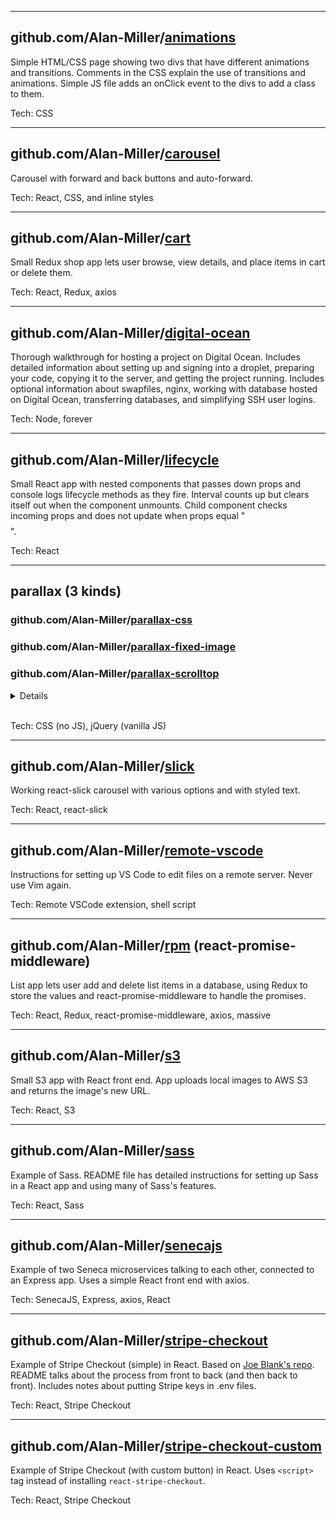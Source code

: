 
---
  
## github.com/Alan-Miller/[animations](https://github.com/Alan-Miller/animations)

Simple HTML/CSS page showing two divs that have different animations and transitions. Comments in the CSS explain the use of transitions and animations. Simple JS file adds an onClick event to the divs to add a class to them.

Tech: CSS 

---

## github.com/Alan-Miller/[carousel](https://github.com/Alan-Miller/carousel)

Carousel with forward and back buttons and auto-forward.

Tech: React, CSS, and inline styles

---
  
## github.com/Alan-Miller/[cart](https://github.com/Alan-Miller/cart)

Small Redux shop app lets user browse, view details, and place items in cart or delete them. 

Tech: React, Redux, axios

---

## github.com/Alan-Miller/[digital-ocean](https://github.com/Alan-Miller/digital-ocean)

Thorough walkthrough for hosting a project on Digital Ocean. Includes detailed information about setting up and signing into a droplet, preparing your code, copying it to the server, and getting the project running. Includes optional information about swapfiles, nginx, working with database hosted on Digital Ocean, transferring databases, and simplifying SSH user logins.

Tech: Node, forever

---

## github.com/Alan-Miller/[lifecycle](https://github.com/Alan-Miller/lifecycle)

Small React app with nested components that passes down props and console logs lifecycle methods as they fire. Interval counts up but clears itself out when the component unmounts. Child component checks incoming props and does not update when props equal "$$$$".

Tech: React

---
  
## parallax (3 kinds)
### github.com/Alan-Miller/[parallax-css](https://github.com/Alan-Miller/parallax-css)
### github.com/Alan-Miller/[parallax-fixed-image](https://github.com/Alan-Miller/parallax-fixed-image)
### github.com/Alan-Miller/[parallax-scrolltop](https://github.com/Alan-Miller/parallax-scrolltop)

<details>
<summary>Details</summary>

* Pure CSS parallax repo shows parallax using large layers.
* Fixed-image parallax is a pseudo-parallax effect made by simply setting the ```background-attachment``` property to ```fixed``` so the elements scroll but the images do not.
* jQuery scrollTop lets you move things on screen at different speeds, or perform other transforms like rotate or fade, based on the amount the user has scrolled from the top of the page.
</details>
<br/>

Tech: CSS (no JS), jQuery (vanilla JS)

---

## github.com/Alan-Miller/[slick](https://github.com/Alan-Miller/slick)

Working react-slick carousel with various options and with styled text.

Tech: React, react-slick

---

## github.com/Alan-Miller/[remote-vscode](https://github.com/Alan-Miller/remote-vscode)

Instructions for setting up VS Code to edit files on a remote server. Never use Vim again.

Tech: Remote VSCode extension, shell script

---
  
## github.com/Alan-Miller/[rpm](https://github.com/Alan-Miller/rpm) (react-promise-middleware)

List app lets user add and delete list items in a database, using Redux to store the values and react-promise-middleware to handle the promises.

Tech: React, Redux, react-promise-middleware, axios, massive

---
  
## github.com/Alan-Miller/[s3](https://github.com/Alan-Miller/s3)

Small S3 app with React front end. App uploads local images to AWS S3 and returns the image's new URL.

Tech: React, S3

---
  
## github.com/Alan-Miller/[sass](https://github.com/Alan-Miller/sass)

Example of Sass. README file has detailed instructions for setting up Sass in a React app and using many of Sass's features.

Tech: React, Sass

---

## github.com/Alan-Miller/[senecajs](https://github.com/Alan-Miller/senecajs)

Example of two Seneca microservices talking to each other, connected to an Express app. Uses a simple React front end with axios.

Tech: SenecaJS, Express, axios, React

---
  
## github.com/Alan-Miller/[stripe-checkout](https://github.com/Alan-Miller/stripe-checkout)

Example of Stripe Checkout (simple) in React. Based on [Joe Blank's repo](https://github.com/joeblank/react-stripe). README talks about the process from front to back (and then back to front). Includes notes about putting Stripe keys in .env files.

Tech: React, Stripe Checkout

---
  
## github.com/Alan-Miller/[stripe-checkout-custom](https://github.com/Alan-Miller/stripe-checkout-custom)

Example of Stripe Checkout (with custom button) in React. Uses ```<script>``` tag instead of installing ```react-stripe-checkout```.

Tech: React, Stripe Checkout

